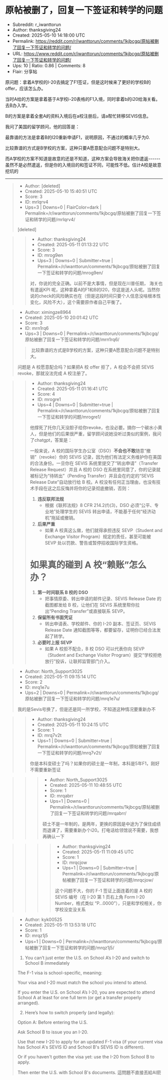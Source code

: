 # 原帖被删了，回复一下签证和转学的问题

- Subreddit: r_iwanttorun
- Author: thanksgiving24
- Created: 2025-05-10 14:18:00 UTC
- Permalink: https://reddit.com/r/iwanttorun/comments/1kjbcgq/原帖被删了回复一下签证和转学的问题/
- URL: https://www.reddit.com/r/iwanttorun/comments/1kjbcgq/原帖被删了回复一下签证和转学的问题/
- Ups: 10 | Ratio: 0.86 | Comments: 8
- Flair: 分享帖


原问题：拿着A学校的I-20去搞定了F1签证，但是这时候来了更好的学校B的
offer，应该怎么办。

当时A给的方案是拿着基于A学校i-20表格的F1入境，同时拿着b的i20给海关看。去B办入学。

B的方案是拿着全套A的资料入境后在a校注册后，请a帮忙转移SEVIS信息。

我问了美国的留学顾问，他的回答是：

最靠谱的方法是拿着B的I20重新申请F1，说明原因，不通过的概率几乎为0.

比较靠谱的方式是B学校的方案，这种只要A愿意配合问题不是特别大。

而A学校的方案不知道是故意的还是不知道，这种方案会导致海关把你遣返------虽然不是必然遣返，但是你的入境目的和签证不同，可能性不低。估计A校是故意挖坑的


---

> - Author: [deleted]
> - Created: 2025-05-10 15:40:51 UTC
> - Score: 3
> - ID: mrlqrv4
> - Ups=3 | Downs=0 | FlairColor=dark | Permalink=/r/iwanttorun/comments/1kjbcgq/原帖被删了回复一下签证和转学的问题/mrlqrv4/
>
> [deleted]

>> - Author: thanksgiving24
>> - Created: 2025-05-11 01:13:22 UTC
>> - Score: 3
>> - ID: mrog9en
>> - Ups=3 | Downs=0 | Submitter=true | Permalink=/r/iwanttorun/comments/1kjbcgq/原帖被删了回复一下签证和转学的问题/mrog9en/
>>
>> 对，你说的完全正确。以前不是大事情，但是现在川普任期， 海关也有遣返KPI 呢，这种拿着A的F1和B的I20，你这是送人头呢。当然你说的check的风险确实也在（但是这段时间只要个人信息没啥根本性变化，风险不大），这个需要原作者自己平衡了。

> - Author: ximingze8964
> - Created: 2025-05-10 20:01:42 UTC
> - Score: 3
> - ID: mrn1rq6
> - Ups=3 | Downs=0 | Permalink=/r/iwanttorun/comments/1kjbcgq/原帖被删了回复一下签证和转学的问题/mrn1rq6/
>
> > 比较靠谱的方式是B学校的方案，这种只要A愿意配合问题不是特别大。
> 
> 问题是 A 校愿意配合吗？如果把A 校 offer 拒了，A 校会不会把 SEVIS revoke，那就没法完成 A 校注册了。

>> - Author: thanksgiving24
>> - Created: 2025-05-11 01:16:41 UTC
>> - Score: 4
>> - ID: mrogre1
>> - Ups=4 | Downs=0 | Submitter=true | Permalink=/r/iwanttorun/comments/1kjbcgq/原帖被删了回复一下签证和转学的问题/mrogre1/
>>
>> 他撑死了托你几天没胆子给你revoke，也没必要。搞你一个碳水小黄人，但是他们的后果很严重，留学顾问说她没听过类似的案例，我问了chatgpt，答案是：
>> 
>> 一般来说，A 校的国际学生办公室（DSO）**不会也不敢**随意“撤销”（revoke）你的 SEVIS 记录，因为他们有法定义务维护你在美国的合法身份。一旦你在 SEVIS 系统里提交了“转出申请”（Transfer Release Request）并且 A 校的 DSO 在系统里同意了，你的记录就被标记为“待转出”（Pending Transfer）并且会在约定的“SEVIS Release Date”自动放行给 B 校。A 校没有任何正当理由，也没有技术手段在这之后反悔并将你的记录彻底撤销，否则：
>> 
>> 1. **违反联邦法规**
>>    * 根据《联邦法规》8 CFR 214.2(f)(3)，DSO 必须“公平、专业地”处理学生的 SEVIS 转出申请，不能基于任何“经济动机”拖延或撤销。
>> 2. **后果严重**
>>    * 如果 A 校真这么做，他们就得承担违反 SEVP（Student and Exchange Visitor Program）规定的责任，甚至可能被 SEVP 处以罚款、警告或暂停招收国际学生资格。
>> 
>> # 如果真的碰到 A 校“赖账”怎么办？
>> 
>> 1. **第一时间联系 B 校的 DSO**
>>    * 把事情原委、转出申请的邮件记录、SEVIS Release Date 的截图都发给 B 校，让他们在 SEVIS 系统里帮你拉出“Pending Transfer”或直接联系 SEVP。
>> 2. **保留所有书面凭证**
>>    * 转出申请表、学校邮件、你的 I-20 副本、签证页、SEVIS Release Date 通知截图等等，都要留存，证明你已经合法发起了转学。
>> 3. **必要时上报 SEVP**
>>    * 如果 A 校拒不配合，B 校 DSO 可以代表你向 SEVP（Student and Exchange Visitor Program）提交“学校拒绝放行”投诉，让联邦监管部门介入。

> - Author: North_Support3025
> - Created: 2025-05-11 09:15:14 UTC
> - Score: 2
> - ID: mrq1e7u
> - Ups=2 | Downs=0 | Permalink=/r/iwanttorun/comments/1kjbcgq/原帖被删了回复一下签证和转学的问题/mrq1e7u/
>
> 我的是Sevis号换了，但是还是同一所学校，不知道这种情况要重新办不

>> - Author: thanksgiving24
>> - Created: 2025-05-11 10:24:15 UTC
>> - Score: 1
>> - ID: mrq7v2t
>> - Ups=1 | Downs=0 | Submitter=true | Permalink=/r/iwanttorun/comments/1kjbcgq/原帖被删了回复一下签证和转学的问题/mrq7v2t/
>>
>> 你是本科变硕士了吗？如果你的硕士是一年制，本科是5年F1，刚好不需要重新签证

>>> - Author: North_Support3025
>>> - Created: 2025-05-11 10:48:55 UTC
>>> - Score: 1
>>> - ID: mrqabrr
>>> - Ups=1 | Downs=0 | Permalink=/r/iwanttorun/comments/1kjbcgq/原帖被删了回复一下签证和转学的问题/mrqabrr/
>>>
>>> 硕士不是一年制的，是两年，更换的原因是中途为了保住成绩而退课了，需要重新办个i20。打电话给领馆说不需要，我想再确认一下

>>>> - Author: thanksgiving24
>>>> - Created: 2025-05-11 11:09:45 UTC
>>>> - Score: 1
>>>> - ID: mrqcjow
>>>> - Ups=1 | Downs=0 | Submitter=true | Permalink=/r/iwanttorun/comments/1kjbcgq/原帖被删了回复一下签证和转学的问题/mrqcjow/
>>>>
>>>> 这个问题不大，你的 F-1 签证上面连着的是 A 校的 SEVIS 编号（在 I-20 第 1 页右上角 Form I-20 Number，格式类似 “P…0000”），只是和学校相关，你学校没变没关系

> - Author: kyk00525
> - Created: 2025-05-11 13:53:18 UTC
> - Score: 1
> - ID: mrqz1j5
> - Ups=1 | Downs=0 | Permalink=/r/iwanttorun/comments/1kjbcgq/原帖被删了回复一下签证和转学的问题/mrqz1j5/
>
> 1. You can’t just enter the U.S. on School A’s I-20 and switch to School B immediately
> 
> The F-1 visa is school-specific, meaning:
> 
> Your visa and I-20 must match the school you intend to attend.
> 
> If you enter the U.S. on School A’s I-20, you are expected to attend School A at least for one full term (or get a transfer properly arranged).
> 
> 
> 
> 2. Here’s how to switch properly (and legally):
> 
> Option A: Before entering the U.S.
> 
> Ask School B to issue you an I-20.
> 
> Use that new I-20 to apply for an updated F-1 visa (if your current visa has School A's SEVIS ID and School B's SEVIS ID is different).
> 
> Or if you haven't gotten the visa yet: use the I-20 from School B to apply.
> 
> Then enter the U.S. with School B's documents.
> 這問題不直接丟給AI麽
